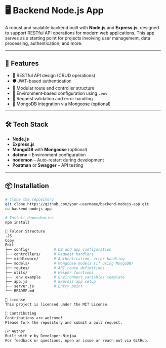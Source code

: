 # 🖥️ Backend Node.js App

A robust and scalable backend built with **Node.js** and **Express.js**, designed to support RESTful API operations for modern web applications. This app serves as a starting point for projects involving user management, data processing, authentication, and more.

---

## 🚀 Features

- 🔁 RESTful API design (CRUD operations)
- 🛡️ JWT-based authentication
- 🧩 Modular route and controller structure
- 🌱 Environment-based configuration using `.env`
- 📄 Request validation and error handling
- 🔗 MongoDB integration via Mongoose (optional)

---

## 🛠️ Tech Stack

- **Node.js**
- **Express.js**
- **MongoDB** with **Mongoose** (optional)
- **dotenv** – Environment configuration
- **nodemon** – Auto-restart during development
- **Postman** or **Swagger** – API testing

---

## 📦 Installation

```bash
# Clone the repository
git clone https://github.com/your-username/backend-nodejs-app.git
cd backend-nodejs-app

# Install dependencies
npm install

📁 Folder Structure
.JS
Copy
Edit
├── config/           # DB and app configuration
├── controllers/      # Request handlers
├── middleware/       # Authentication, error handling
├── models/           # Mongoose models (if using MongoDB)
├── routes/           # API route definitions
├── utils/            # Helper functions
├── .env.example      # Environment variables template
├── app.js            # Express app setup
├── server.js         # Entry point
└── README.md

📄 License
This project is licensed under the MIT License.

🤝 Contributing
Contributions are welcome!
Please fork the repository and submit a pull request.

🙋‍♂️ Author
Built with ❤️ by Developer-Ninjaa
For feedback or questions, open an issue or reach out via GitHub.
